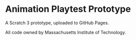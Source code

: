 # Animation Playtest Prototype

A Scratch 3 prototype, uploaded to GitHub Pages.

All code owned by Massachusetts Institute of Technology.
